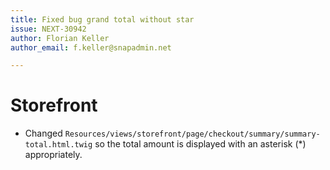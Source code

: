 ```yaml
---
title: Fixed bug grand total without star
issue: NEXT-30942
author: Florian Keller
author_email: f.keller@snapadmin.net

---
```

# Storefront
* Changed `Resources/views/storefront/page/checkout/summary/summary-total.html.twig` so the total amount is displayed with an asterisk (*) appropriately.
